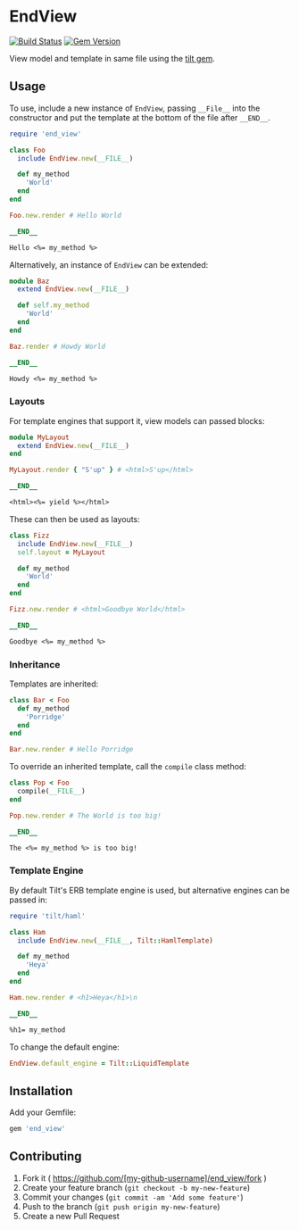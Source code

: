 # EndView

[![Build Status](https://travis-ci.org/mushishi78/end_view.svg?branch=master)](https://travis-ci.org/mushishi78/end_view)
[![Gem Version](https://badge.fury.io/rb/end_view.svg)](http://badge.fury.io/rb/end_view)

View model and template in same file using the [tilt gem](https://github.com/rtomayko/tilt).

## Usage

To use, include a new instance of `EndView`, passing `__File__` into the constructor and put the template at the bottom of the file after `__END__`.

``` ruby
require 'end_view'

class Foo
  include EndView.new(__FILE__)

  def my_method
    'World'
  end
end

Foo.new.render # Hello World

__END__

Hello <%= my_method %>
```

Alternatively, an instance of `EndView` can be extended:

``` ruby
module Baz
  extend EndView.new(__FILE__)

  def self.my_method
    'World'
  end
end

Baz.render # Howdy World

__END__

Howdy <%= my_method %>
```

### Layouts

For template engines that support it, view models can passed blocks:

``` ruby
module MyLayout
  extend EndView.new(__FILE__)
end

MyLayout.render { "S'up" } # <html>S'up</html>

__END__

<html><%= yield %></html>
```

These can then be used as layouts:

``` ruby
class Fizz
  include EndView.new(__FILE__)
  self.layout = MyLayout

  def my_method
    'World'
  end
end

Fizz.new.render # <html>Goodbye World</html>

__END__

Goodbye <%= my_method %>
```

### Inheritance

Templates are inherited:

``` ruby
class Bar < Foo
  def my_method
    'Porridge'
  end
end

Bar.new.render # Hello Porridge
```

To override an inherited template, call the `compile` class method:

``` ruby
class Pop < Foo
  compile(__FILE__)
end

Pop.new.render # The World is too big!

__END__

The <%= my_method %> is too big!
```

### Template Engine

By default Tilt's ERB template engine is used, but alternative engines can be passed in:

``` ruby
require 'tilt/haml'

class Ham
  include EndView.new(__FILE__, Tilt::HamlTemplate)

  def my_method
    'Heya'
  end
end

Ham.new.render # <h1>Heya</h1>\n

__END__

%h1= my_method
```

To change the default engine:

``` ruby
EndView.default_engine = Tilt::LiquidTemplate
```

## Installation

Add your Gemfile:

```ruby
gem 'end_view'
```

## Contributing

1. Fork it ( https://github.com/[my-github-username]/end_view/fork )
2. Create your feature branch (`git checkout -b my-new-feature`)
3. Commit your changes (`git commit -am 'Add some feature'`)
4. Push to the branch (`git push origin my-new-feature`)
5. Create a new Pull Request
